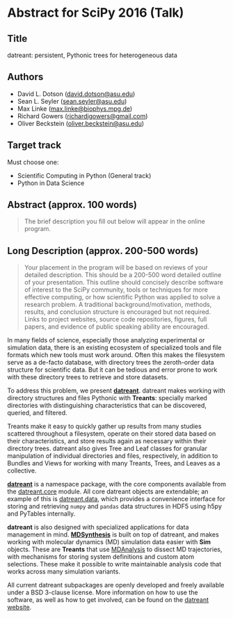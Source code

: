Abstract for SciPy 2016 (Talk)
==============================

Title
-----
datreant: persistent, Pythonic trees for heterogeneous data

Authors
-------
- David L. Dotson     (david.dotson@asu.edu)
- Sean L. Seyler      (sean.seyler@asu.edu)
- Max Linke           (max.linke@biophys.mpg.de)
- Richard Gowers      (richardjgowers@gmail.com)
- Oliver Beckstein    (oliver.beckstein@asu.edu)

Target track
------------
Must choose one:
- Scientific Computing in Python (General track)
- Python in Data Science

Abstract (approx. 100 words)
----------------------------
> The brief description you fill out below will appear in the online program.


Long Description (approx. 200-500 words)
----------------------------------------
> Your placement in the program will be based on reviews of your detailed
> description. This should be a 200-500 word detailed outline of your
> presentation. This outline should concisely describe software of interest to
> the SciPy community, tools or techniques for more effective computing, or how
> scientific Python was applied to solve a research problem. A traditional
> background/motivation, methods, results, and conclusion structure is
> encouraged but not required. Links to project websites, source code
> repositories, figures, full papers, and evidence of public speaking ability
> are encouraged.

In many fields of science, especially those analyzing experimental or
simulation data, there is an existing ecosystem of specialized tools and file
formats which new tools must work around. Often this makes the filesystem serve
as a de-facto database, with directory trees the zeroth-order data structure
for scientific data. But it can be tedious and error prone to work with these
directory trees to retrieve and store datasets.

To address this problem, we present [**datreant**](http://datreant.org/).
datreant makes working with directory structures and files Pythonic with
**Treants**: specially marked directories with distinguishing characteristics
that can be discovered, queried, and filtered.

Treants make it easy to quickly gather up results from many studies scattered
throughout a filesystem, operate on their stored data based on their
characteristics, and store results again as necessary within their directory
trees. datreant also gives Tree and Leaf classes for granular manipulation of
individual directories and files, respectively, in addition to Bundles and
Views for working with many Treants, Trees, and Leaves as a collective.

[**datreant**](http://datreant.org) is a namespace package, with the core
components available from the
[datreant.core](https://github.com/datreant/datreant.core) module. All core
datreant objects are extendable; an example of this is
[datreant.data](https://github.com/datreant/datreant.data), which provides a
convenience interface for storing and retrieving `numpy` and `pandas` data
structures in HDF5 using h5py and PyTables internally.

**datreant** is also designed with specialized applications for data management
in mind. [**MDSynthesis**](https://github.com/datreant/MDSynthesis) is built on
top of datreant, and makes working with molecular dynamics (MD) simulation data
easier with **Sim** objects. These are **Treants** that use
[MDAnalysis](http://www.mdanalysis.org/) to dissect MD trajectories, with
mechanisms for storing system definitions and custom atom selections. These
make it possible to write maintainable analysis code that works across many
simulation variants.

All current datreant subpackages are openly developed and freely available
under a BSD 3-clause license. More information on how to use the software,
as well as how to get involved, can be found on the [datreant
website](http://datreant.org/).
